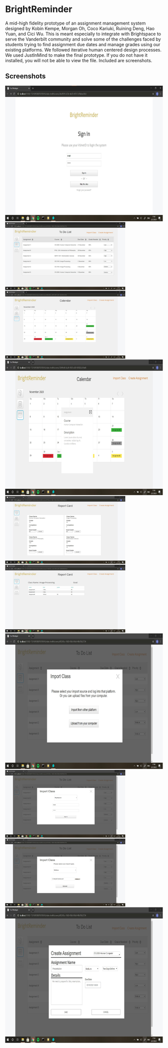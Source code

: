 # BrightReminder
A mid-high fidelity prototype of an assignment management system designed by Kobin Kempe, Morgan Oh, Coco Kariuki, Ruining Deng, Hao Yuan, and Cici Wu. This is meant especially to integrate with Brightspace to serve the Vanderbilt community and solve some of the challenges faced by students trying to find assignment due dates and manage grades using our existing platforms. We followed iterative human centered design processes. 
We used JustInMind to make the final prototype. If you do not have it installed, you will not be able to view the file. Included are screenshots.

## Screenshots


<img src="./Screenshots/1%20Sign%20in%20page.jpg" width="768" height="432">    <img src="./Screenshots/2%20Todo%20list.jpg" width="384" height="216">    <img src="./Screenshots/3%20Calendar%20view.jpg" width="384" height="216">    <img src="./Screenshots/4%20Calendar%20Assignment%20View.jpg" width="768" height="432">    <img src="./Screenshots/5%20Report%20Card%20View.jpg" width="384" height="216">    <img src="./Screenshots/6%20Report%20Card%20Class%20View.jpg" width="384" height="216">    <img src="./Screenshots/7%20Import%20Class%20View.jpg" width="768" height="432">    <img src="./Screenshots/8%20Import%20Class%20from%20Platform.jpg" width="384" height="216">    <img src="./Screenshots/9%20Import%20Class%20from%20Syllabus.jpg" width="384" height="216">    <img src="./Screenshots/10%20Create%20Assignment%20View.jpg" width="768" height="432">
